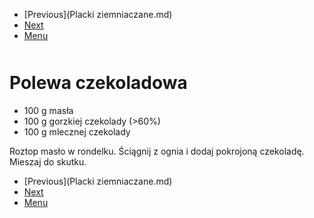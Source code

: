 <!-- Navigation Menu Start -->

- [Previous](Placki ziemniaczane.md)
- [Next](Pomidorowa.md)
- [Menu](README.md)

<div style="margin-bottom: 50px"></div>

<!-- /Navigation Menu Start -->

# Polewa czekoladowa

- 100 g masła 
- 100 g gorzkiej czekolady (>60%) 
- 100 g mlecznej czekolady 
  
Roztop masło w rondelku. Ściągnij z ognia i dodaj pokrojoną czekoladę. Mieszaj do skutku. 

<!-- Navigation Menu End -->

- [Previous](Placki ziemniaczane.md)
- [Next](Pomidorowa.md)
- [Menu](README.md)

<div style="margin-bottom: 50px"></div>

<!-- /Navigation Menu End -->